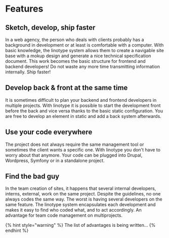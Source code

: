 # Features

## Sketch, develop, ship faster

In a web agency, the person who deals with clients probably has a background in development or at least is comfortable with a computer. With basic knowledge, the linotype system allows them to create a navigable site base with a mokup design and generate a nice technical specification document. This work becomes the basic structure for frontend and backend developers! Do not waste any more time transmitting information internally. Ship faster! 

## Develop back & front at the same time 

It is sometimes difficult to plan your backend and frontend developers in multiple projects. With linotype it is possible to start the development front before the back and vice versa thanks to the basic static configuration. You are free to develop an element in static and add a back system afterwards.

## Use your code everywhere

The project does not always require the same management tool or sometimes the client wants a specific one. With linotype you don't have to worry about that anymore. Your code can be plugged into Drupal, Wordpress, Symfony or in a standalone project. 

## Find the bad guy

In the team creation of sites, it happens that several internal developers, interns, external, work on the same project. Despite the guidelines, no one always codes the same way. The worst is having several developers on the same feature. The linotype system encapsulates each development and makes it easy to find who coded what, and to act accordingly. An advantage for team code management on multiprojects.

{% hint style="warning" %}
The list of advantages is being written...
{% endhint %}







